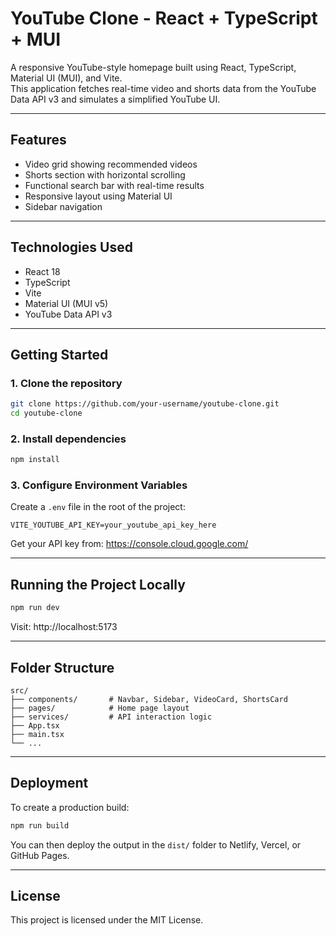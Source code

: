 # YouTube Clone - React + TypeScript + MUI

A responsive YouTube-style homepage built using React, TypeScript, Material UI (MUI), and Vite.  
This application fetches real-time video and shorts data from the YouTube Data API v3 and simulates a simplified YouTube UI.

---

## Features

- Video grid showing recommended videos
- Shorts section with horizontal scrolling
- Functional search bar with real-time results
- Responsive layout using Material UI
- Sidebar navigation

---

## Technologies Used

- React 18
- TypeScript
- Vite
- Material UI (MUI v5)
- YouTube Data API v3

---

## Getting Started

### 1. Clone the repository

```bash
git clone https://github.com/your-username/youtube-clone.git
cd youtube-clone
```

### 2. Install dependencies

```bash
npm install
```

### 3. Configure Environment Variables

Create a `.env` file in the root of the project:

```
VITE_YOUTUBE_API_KEY=your_youtube_api_key_here
```

Get your API key from: https://console.cloud.google.com/

---

## Running the Project Locally

```bash
npm run dev
```

Visit: http://localhost:5173

---

## Folder Structure

```
src/
├── components/       # Navbar, Sidebar, VideoCard, ShortsCard
├── pages/            # Home page layout
├── services/         # API interaction logic
├── App.tsx
├── main.tsx
└── ...
```

---

## Deployment

To create a production build:

```bash
npm run build
```

You can then deploy the output in the `dist/` folder to Netlify, Vercel, or GitHub Pages.

---

## License

This project is licensed under the MIT License.
